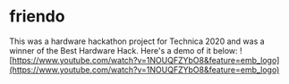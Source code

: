 # friendo
This was a hardware hackathon project for Technica 2020 and was a winner of the Best Hardware Hack. Here's a demo of it below: 
![https://www.youtube.com/watch?v=1NOUQFZYbO8&feature=emb_logo](https://www.youtube.com/watch?v=1NOUQFZYbO8&feature=emb_logo)
